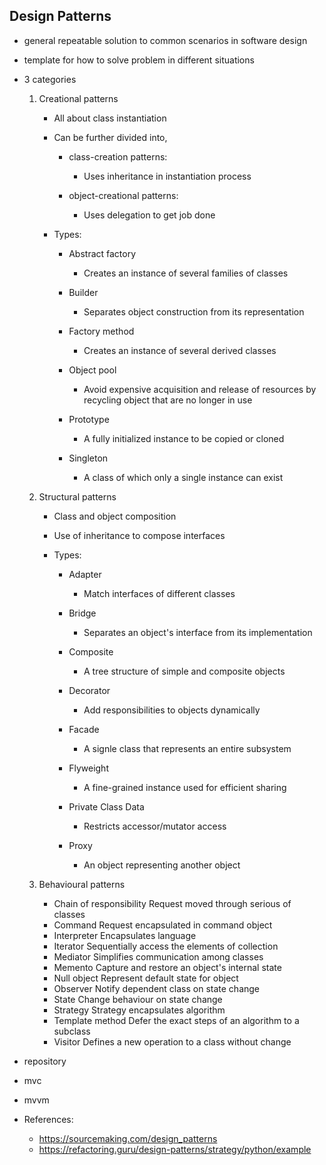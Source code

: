 ## Design Patterns

- general repeatable solution to common scenarios in software design
- template for how to solve problem in different situations


- 3 categories
    1. Creational patterns
        - All about class instantiation
        - Can be further divided into,

            - class-creation patterns: 
                - Uses inheritance in instantiation process

            - object-creational patterns: 
                - Uses delegation to get job done

        - Types:
            - Abstract factory
                - Creates an instance of several families of classes

            - Builder
                - Separates object construction from its representation

            - Factory method
                - Creates an instance of several derived classes

            - Object pool
                - Avoid expensive acquisition and release of resources by recycling object that are no longer in use

            - Prototype
                - A fully initialized instance to be copied or cloned

            - Singleton
                - A class of which only a single instance can exist

    2. Structural patterns
        - Class and object composition
        - Use of inheritance to compose interfaces

        - Types:
            - Adapter
                - Match interfaces of different classes

            - Bridge
                - Separates an object's interface from its implementation
            
            - Composite
                - A tree structure of simple and composite objects
            
            - Decorator
                - Add responsibilities to objects dynamically
            
            - Facade
                - A signle class that represents an entire subsystem
            
            - Flyweight
                - A fine-grained instance used for efficient sharing
            
            - Private Class Data
                - Restricts accessor/mutator access
            
            - Proxy
                - An object representing another object

    3. Behavioural patterns
        - Chain of responsibility
            Request moved through serious of classes
        - Command
            Request encapsulated in command object
        - Interpreter
            Encapsulates language
        - Iterator
            Sequentially access the elements of collection
        - Mediator
            Simplifies communication among classes
        - Memento
            Capture and restore an object's internal state
        - Null object
            Represent default state for object
        - Observer
            Notify dependent class on state change
        - State
            Change behaviour on state change
        - Strategy
            Strategy encapsulates algorithm
        - Template method
            Defer the exact steps of an algorithm to a subclass
        - Visitor
            Defines a new operation to a class without change


- repository
- mvc
- mvvm


- References:
    - https://sourcemaking.com/design_patterns
    - https://refactoring.guru/design-patterns/strategy/python/example

